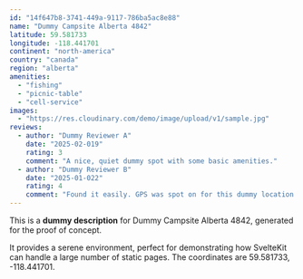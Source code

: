 ```yaml
---
id: "14f647b8-3741-449a-9117-786ba5ac8e88"
name: "Dummy Campsite Alberta 4842"
latitude: 59.581733
longitude: -118.441701
continent: "north-america"
country: "canada"
region: "alberta"
amenities:
  - "fishing"
  - "picnic-table"
  - "cell-service"
images:
  - "https://res.cloudinary.com/demo/image/upload/v1/sample.jpg"
reviews:
  - author: "Dummy Reviewer A"
    date: "2025-02-019"
    rating: 3
    comment: "A nice, quiet dummy spot with some basic amenities."
  - author: "Dummy Reviewer B"
    date: "2025-01-022"
    rating: 4
    comment: "Found it easily. GPS was spot on for this dummy location."
---
```


This is a **dummy description** for Dummy Campsite Alberta 4842, generated for the proof of concept.

It provides a serene environment, perfect for demonstrating how SvelteKit can handle a large number of static pages. The coordinates are 59.581733, -118.441701.
